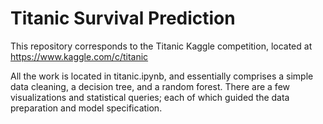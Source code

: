 # Titanic Survival Prediction

This repository corresponds to the Titanic Kaggle competition, located at https://www.kaggle.com/c/titanic

All the work is located in titanic.ipynb, and essentially comprises a simple data cleaning, a decision tree, and a random forest.  There are a few visualizations and statistical queries; each of which guided the data preparation and model specification.
